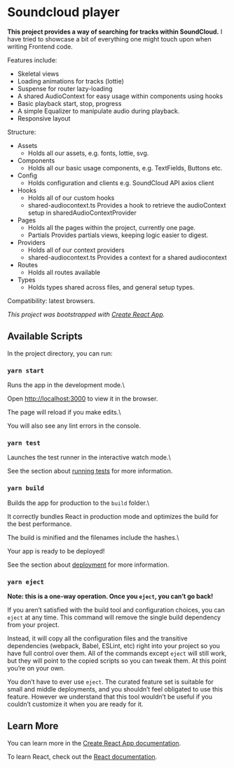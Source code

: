 


# Soundcloud player

**This project provides a way of searching for tracks within SoundCloud.**
I have tried to showcase a bit of everything one might touch upon when writing Frontend code.

Features include:
- Skeletal views
- Loading animations for tracks (lottie)
- Suspense for router lazy-loading
- A shared AudioContext for easy usage within components using hooks
- Basic playback start, stop, progress
- A simple Equalizer to manipulate audio during playback.
- Responsive layout

Structure:
- Assets
	- Holds all our assets, e.g. fonts, lottie, svg.
- Components
	- Holds all our basic usage components, e.g. TextFields, Buttons etc.
- Config
	- Holds configuration and clients e.g. SoundCloud API axios client
- Hooks
	- Holds all of our custom hooks
	- shared-audiocontext.ts
		Provides a hook to retrieve the audioContext setup in sharedAudioContextProvider
- Pages
	- Holds all the pages within the project, currently one page.
	- Partials
		Provides partials views, keeping logic easier to digest.
- Providers
	- Holds all of our context providers
	- shared-audiocontext.ts
		Provides a context for a shared audiocontext
- Routes
	- Holds all routes available
- Types
	- Holds types shared across files, and general setup types.

Compatibility: 
	latest browsers.
  

*This project was bootstrapped with [Create React App](https://github.com/facebook/create-react-app).*
## Available Scripts

  

In the project directory, you can run:

  

### `yarn start`

  

Runs the app in the development mode.\

Open [http://localhost:3000](http://localhost:3000) to view it in the browser.

  

The page will reload if you make edits.\

You will also see any lint errors in the console.

  

### `yarn test`

  

Launches the test runner in the interactive watch mode.\

See the section about [running tests](https://facebook.github.io/create-react-app/docs/running-tests) for more information.

  

### `yarn build`

  

Builds the app for production to the `build` folder.\

It correctly bundles React in production mode and optimizes the build for the best performance.

  

The build is minified and the filenames include the hashes.\

Your app is ready to be deployed!

  

See the section about [deployment](https://facebook.github.io/create-react-app/docs/deployment) for more information.

  

### `yarn eject`

  

**Note: this is a one-way operation. Once you `eject`, you can’t go back!**

  

If you aren’t satisfied with the build tool and configuration choices, you can `eject` at any time. This command will remove the single build dependency from your project.

  

Instead, it will copy all the configuration files and the transitive dependencies (webpack, Babel, ESLint, etc) right into your project so you have full control over them. All of the commands except `eject` will still work, but they will point to the copied scripts so you can tweak them. At this point you’re on your own.

  

You don’t have to ever use `eject`. The curated feature set is suitable for small and middle deployments, and you shouldn’t feel obligated to use this feature. However we understand that this tool wouldn’t be useful if you couldn’t customize it when you are ready for it.

  

## Learn More

  

You can learn more in the [Create React App documentation](https://facebook.github.io/create-react-app/docs/getting-started).

  

To learn React, check out the [React documentation](https://reactjs.org/).

